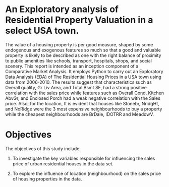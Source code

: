 # An Exploratory analysis of Residential Property Valuation in a select USA town.
The value of a housing property is per good measure, shaped by some endogenous and exogenous features so much so that a good and valuable property is likely to be described as one with the right balance of proximity to public amenities like schools, transport, hospitals, shops, and social scenery. 
 This report is intended as an inception component of a Comparative Market Analysis. It employs Python to carry out an Exploratory Data Analysis (EDA) of The Residential Housing Prices in a USA town using data from 2006-2010. The results suggest that characteristics such as Overall quality, Gr Liv Area, and Total Bsmt SF, had a strong positive correlation with the sales price while features such as Overall Cond, Kitchen AbvGr, and Enclosed Porch had a weak negative correlation with the Sales price. Also, for the location, It is evident that houses like Stonebr, NridgHt, and NoRidge were the 3 most expensive neighbourhoods to buy a property while the cheapest neighbourhoods are BrDale, IDOTRR and MeadowV.
 
# Objectives

The objectives of this study include:

1. To investigate the key variables responsible for influencing the sales price of urban residential houses in the data set.

2. To explore the influence of location (neighbourhood) on the sales price of housing properties in the data.

  
